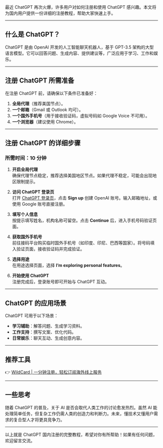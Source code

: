 最近 ChatGPT 再次火爆，许多用户对如何注册和使用 ChatGPT 感兴趣。本文将为国内用户提供一份详细的注册教程，帮助大家快速上手。

---

## 什么是 ChatGPT？

ChatGPT 是由 OpenAI 开发的人工智能聊天机器人，基于 GPT-3.5 架构的大型语言模型。它可以回答问题、生成内容、提供建议等，广泛应用于学习、工作和娱乐。

---

## 注册 ChatGPT 所需准备

在注册 ChatGPT 前，请确保以下条件已准备好：

1. **全局代理**（推荐美国节点）。
2. **一个邮箱**（Gmail 或 Outlook 均可）。
3. **一个国外手机号**（用于接收验证码，虚拟号码如 Google Voice 不可用）。
4. **一个浏览器**（建议使用 Chrome）。

---

## 注册 ChatGPT 的详细步骤

### 所需时间：10 分钟

1. **开启全局代理**  
   确保代理节点稳定，推荐选择美国地区节点。如果代理不稳定，可能会出现地区限制提示。

2. **访问 ChatGPT 登录页**  
   打开 [ChatGPT 登录页](https://chat.openai.com/auth/login)，点击 **Sign up** 创建 OpenAI 账号。输入邮箱地址，或使用 Google 账号直接注册。

3. **填写个人信息**  
   按提示填写姓名，机构名称可留空。点击 **Continue** 后，进入手机号码验证页面。

4. **获取国外手机号**  
   前往接码平台购买临时国外手机号（如印度、印尼、巴西等国家）。将号码填入验证页面，接收验证码并完成验证。

5. **选择用途**  
   在用途选择页面，选择 **I’m exploring personal features**。

6. **开始使用 ChatGPT**  
   注册完成后，登录账号即可开始与 ChatGPT 互动。

---

## ChatGPT 的应用场景

ChatGPT 可用于以下场景：

- **学习辅助**：解答问题、生成学习资料。
- **工作支持**：撰写文案、优化代码。
- **日常娱乐**：聊天互动、生成创意内容。

---

## 推荐工具

👉 [WildCard | 一分钟注册，轻松订阅海外线上服务](https://bit.ly/bewildcard)

---

## 一些思考

随着 ChatGPT 的普及，关于 AI 是否会取代人类工作的讨论愈发热烈。虽然 AI 能处理简单任务，但复杂工作仍需人类的创造力和判断力。未来，懂技术又懂用户需求的复合型人才将更具竞争力。

---

以上就是 ChatGPT 国内注册的完整教程，希望对你有所帮助！如果有任何问题，欢迎留言交流。